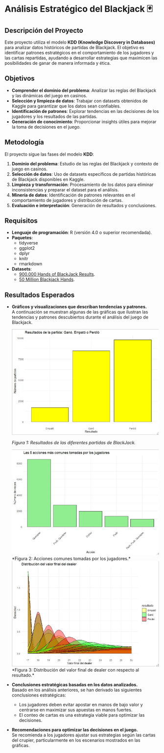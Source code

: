# Análisis Estratégico del Blackjack 🃏

## Descripción del Proyecto  

Este proyecto utiliza el modelo **KDD (Knowledge Discovery in Databases)** para analizar datos históricos de partidas de Blackjack. El objetivo es identificar patrones estratégicos en el comportamiento de los jugadores y las cartas repartidas, ayudando a desarrollar estrategias que maximicen las posibilidades de ganar de manera informada y ética.

## Objetivos  
- **Comprender el dominio del problema**: Analizar las reglas del Blackjack y las dinámicas del juego en casinos.  
- **Selección y limpieza de datos**: Trabajar con datasets obtenidos de Kaggle para garantizar que los datos sean confiables.  
- **Identificación de patrones**: Explorar tendencias en las decisiones de los jugadores y los resultados de las partidas.  
- **Generación de conocimiento**: Proporcionar insights útiles para mejorar la toma de decisiones en el juego.  

## Metodología  
El proyecto sigue las fases del modelo **KDD**:  
1. **Dominio del problema**: Estudio de las reglas del Blackjack y contexto de juego en casinos.  
2. **Selección de datos**: Uso de datasets específicos de partidas históricas de Blackjack disponibles en Kaggle.  
3. **Limpieza y transformación**: Procesamiento de los datos para eliminar inconsistencias y preparar el dataset para el análisis.  
4. **Minería de datos**: Identificación de patrones relevantes en el comportamiento de jugadores y distribución de cartas.  
5. **Evaluación e interpretación**: Generación de resultados y conclusiones.

## Requisitos  
- **Lenguaje de programación**: R (versión 4.0 o superior recomendada).  
- **Paquetes**:  
  - tidyverse  
  - ggplot2  
  - dplyr  
  - knitr  
  - rmarkdown  
- **Datasets**:  
  - [900.000 Hands of BlackJack Results](https://www.kaggle.com/datasets/mojocolors/900000-hands-of-blackjack-results).
  - [50 Million Blackjack Hands](https://www.kaggle.com/datasets/dennisho/blackjack-hands).

## Resultados Esperados  

- **Gráficos y visualizaciones que describan tendencias y patrones.**  
  A continuación se muestran algunas de las gráficas que ilustran las tendencias y patrones descubiertos durante el análisis del juego de Blackjack.
  
  <img src="Capturas/Grafica1.jpg" alt="Gráfico 1: Resultados blackjack" width="600"/>
  
  *Figura 1: Resultados de las diferentes partidas de BlackJack.*

  <img src="Capturas/Grafica2.jpg" alt="Gráfico 2: Acciones comunes tomadas" width="600"/>
  *Figura 2: Acciones comunes tomadas por los jugadores.*

  <img src="Capturas/Grafica3.jpg" alt="Gráfico 3: Distribución del valor final del dealer" width="600"/> 
  *Figura 3: Distribución del valor final de dealer con respecto al resultado.*

- **Conclusiones estratégicas basadas en los datos analizados.**  
  Basado en los análisis anteriores, se han derivado las siguientes conclusiones estratégicas:  
  - Los jugadores deben evitar apostar en manos de bajo valor y centrarse en maximizar sus apuestas en manos fuertes.  
  - El conteo de cartas es una estrategia viable para optimizar las decisiones.

- **Recomendaciones para optimizar las decisiones en el juego.**  
  Se recomienda a los jugadores ajustar sus estrategias según las cartas del crupier, particularmente en los escenarios mostrados en las gráficas.
